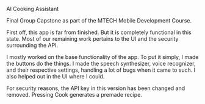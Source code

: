 AI Cooking Assistant

Final Group Capstone as part of the MTECH Mobile Development Course.

First off, this app is far from finished. But it is completely functional in this state. Most of our remaining work pertains to the UI and the security surrounding the API.

I mostly worked on the base functionality of the app. To put it simply, I made the buttons do the things. I made the speech synthesizer, voice recognizer, and their respective settings, handling a lot of bugs when it came to such. I also helped out in the UI where I could. 

For security reasons, the API key in this version has been changed and removed. Pressing Cook generates a premade recipe.
